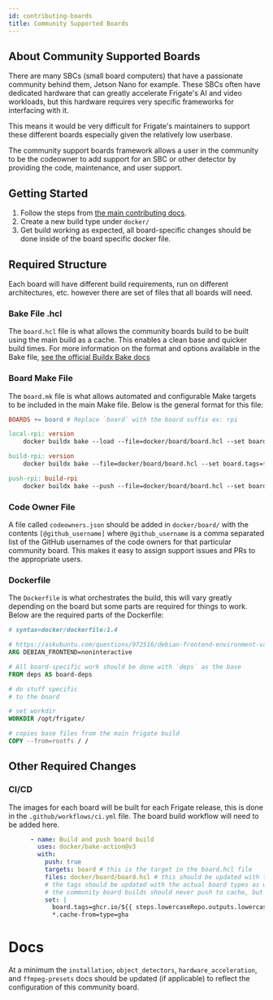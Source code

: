 ```yaml
---
id: contributing-boards
title: Community Supported Boards
---
```


## About Community Supported Boards

There are many SBCs (small board computers) that have a passionate community behind them, Jetson Nano for example. These SBCs often have dedicated hardware that can greatly accelerate Frigate's AI and video workloads, but this hardware requires very specific frameworks for interfacing with it.

This means it would be very difficult for Frigate's maintainers to support these different boards especially given the relatively low userbase.

The community support boards framework allows a user in the community to be the codeowner to add support for an SBC or other detector by providing the code, maintenance, and user support.

## Getting Started

1. Follow the steps from [the main contributing docs](/development/contributing.md).
2. Create a new build type under `docker/`
3. Get build working as expected, all board-specific changes should be done inside of the board specific docker file.

## Required Structure

Each board will have different build requirements, run on different architectures, etc. however there are set of files that all boards will need.

### Bake File .hcl

The `board.hcl` file is what allows the community boards build to be built using the main build as a cache. This enables a clean base and quicker build times. For more information on the format and options available in the Bake file, [see the official Buildx Bake docs](https://docs.docker.com/build/bake/reference/)

### Board Make File

The `board.mk` file is what allows automated and configurable Make targets to be included in the main Make file. Below is the general format for this file:

```Makefile
BOARDS += board # Replace `board` with the board suffix ex: rpi

local-rpi: version
	docker buildx bake --load --file=docker/board/board.hcl --set board.tags=frigate:latest-board bake-target # Replace `board` with the board suffix ex: rpi. Bake target is the target in the board.hcl file ex: board

build-rpi: version
	docker buildx bake --file=docker/board/board.hcl --set board.tags=$(IMAGE_REPO):${GITHUB_REF_NAME}-$(COMMIT_HASH)-board bake-target # Replace `board` with the board suffix ex: rpi. Bake target is the target in the board.hcl file ex: board

push-rpi: build-rpi
	docker buildx bake --push --file=docker/board/board.hcl --set board.tags=$(IMAGE_REPO):${GITHUB_REF_NAME}-$(COMMIT_HASH)-board bake-target # Replace `board` with the board suffix ex: rpi. Bake target is the target in the board.hcl file ex: board
```

### Code Owner File

A file called `codeowners.json` should be added in `docker/board/` with the contents `[@github_username]` where `@github_username` is a comma separated list of the GitHub usernames of the code owners for that particular community board. This makes it easy to assign support issues and PRs to the appropriate users.

### Dockerfile

The `Dockerfile` is what orchestrates the build, this will vary greatly depending on the board but some parts are required for things to work. Below are the required parts of the Dockerfile:

```Dockerfile
# syntax=docker/dockerfile:1.4

# https://askubuntu.com/questions/972516/debian-frontend-environment-variable
ARG DEBIAN_FRONTEND=noninteractive

# All board-specific work should be done with `deps` as the base
FROM deps AS board-deps

# do stuff specific
# to the board

# set workdir
WORKDIR /opt/frigate/

# copies base files from the main frigate build
COPY --from=rootfs / /
```

## Other Required Changes

### CI/CD

The images for each board will be built for each Frigate release, this is done in the `.github/workflows/ci.yml` file. The board build workflow will need to be added here.

```yml
      - name: Build and push board build
        uses: docker/bake-action@v3
        with:
          push: true
          targets: board # this is the target in the board.hcl file
          files: docker/board/board.hcl # this should be updated with the actual board type
          # the tags should be updated with the actual board types as well
          # the community board builds should never push to cache, but it can pull from cache
          set: |
            board.tags=ghcr.io/${{ steps.lowercaseRepo.outputs.lowercase }}:${{ github.ref_name }}-${{ env.SHORT_SHA }}-board
            *.cache-from=type=gha
```

# Docs

At a minimum the `installation`, `object_detectors`, `hardware_acceleration`, and `ffmpeg-presets` docs should be updated (if applicable) to reflect the configuration of this community board.
